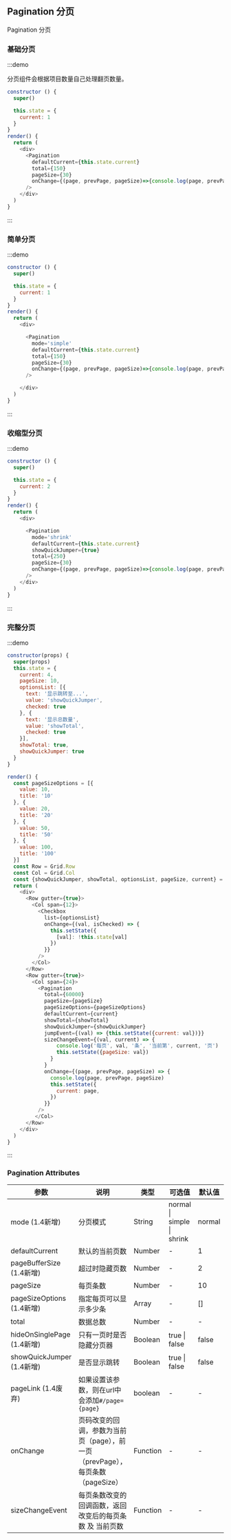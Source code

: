 ## Pagination 分页

Pagination 分页

### 基础分页

:::demo

分页组件会根据项目数量自己处理翻页数量。

```js
constructor () {
  super()

  this.state = {
    current: 1
  }
}
render() {
  return (
    <div>
      <Pagination
        defaultCurrent={this.state.current}
        total={150}
        pageSize={30} 
        onChange={(page, prevPage, pageSize)=>{console.log(page, prevPage, pageSize)}}
      />
    </div>
  )
}
```
:::


### 简单分页

:::demo


```js
constructor () {
  super()

  this.state = {
    current: 1
  }
}
render() {
  return (
    <div>

      <Pagination
        mode='simple'
        defaultCurrent={this.state.current}
        total={150}
        pageSize={30} 
        onChange={(page, prevPage, pageSize)=>{console.log(page, prevPage, pageSize)}}
      />

    </div>
  )
}
```
:::



### 收缩型分页

:::demo

```js
constructor () {
  super()

  this.state = {
    current: 2
  }
}
render() {
  return (
    <div>

      <Pagination
        mode='shrink'
        defaultCurrent={this.state.current}
        showQuickJumper={true}
        total={250}
        pageSize={30}
        onChange={(page, prevPage, pageSize)=>{console.log(page, prevPage, pageSize)}}
      />
    </div>
  )
}
```
:::




### 完整分页

:::demo

```js
constructor(props) {
  super(props)
  this.state = {
    current: 4,
    pageSize: 10,
    optionsList: [{
      text: '显示跳转至...',
      value: 'showQuickJumper',
      checked: true
    }, {
      text: '显示总数量',
      value: 'showTotal',
      checked: true
    }],
    showTotal: true,
    showQuickJumper: true
  }
}

render() {
  const pageSizeOptions = [{
    value: 10,
    title: '10'
  }, {
    value: 20,
    title: '20'
  }, {
    value: 50,
    title: '50'
  }, {
    value: 100,
    title: '100'
  }]
  const Row = Grid.Row
  const Col = Grid.Col
  const {showQuickJumper, showTotal, optionsList, pageSize, current} = this.state
  return (
    <div>
      <Row gutter={true}>
        <Col span={12}>
          <Checkbox
            list={optionsList}
            onChange={(val, isChecked) => {
              this.setState({
                [val]: !this.state[val]
              })
            }}
          />
        </Col>
      </Row>
      <Row gutter={true}>
        <Col span={24}>
          <Pagination
            total={60000}
            pageSize={pageSize}
            pageSizeOptions={pageSizeOptions}
            defaultCurrent={current}
            showTotal={showTotal}
            showQuickJumper={showQuickJumper}
            jumpEvent={(val) => {this.setState({current: val})}}
            sizeChangeEvent={(val, current) => {
                console.log('每页', val, '条', '当前第', current, '页') 
                this.setState({pageSize: val})
              }
            }
            onChange={(page, prevPage, pageSize) => {
              console.log(page, prevPage, pageSize)
              this.setState({
                current: page,
              })
            }}
          />
         </Col>
      </Row>
    </div>
  )
}
```
:::

### Pagination Attributes

| 参数       | 说明   |  类型  | 可选值 | 默认值  |
| --------   | -----  | ----  |  ----  | ----  |
| mode (1.4新增) | 分页模式  | String | normal \| simple \| shrink | normal |
| defaultCurrent | 默认的当前页数  | Number | - | 1 |
| pageBufferSize (1.4新增) | 超过时隐藏页数  | Number | - |  2 |
| pageSize | 每页条数  | Number | - |  10 |
| pageSizeOptions (1.4新增) | 指定每页可以显示多少条 | Array | - |  [] |
| total | 数据总数  | Number   | - | - |
| hideOnSinglePage (1.4新增) | 只有一页时是否隐藏分页器	  | Boolean   | true \| false | false |
| showQuickJumper (1.4新增) | 是否显示跳转  | Boolean   | true \| false | false |
| pageLink  (1.4废弃)| 如果设置该参数，则在url中会添加`#/page={page}` | boolean | - | - |
| onChange | 页码改变的回调，参数为当前页（page），前一页（prevPage），每页条数（pageSize）  | Function | -  |  - | - |
| sizeChangeEvent |  每页条数改变的回调函数，返回 改变后的每页条数 及 当前页数  | Function | - | - | - |
